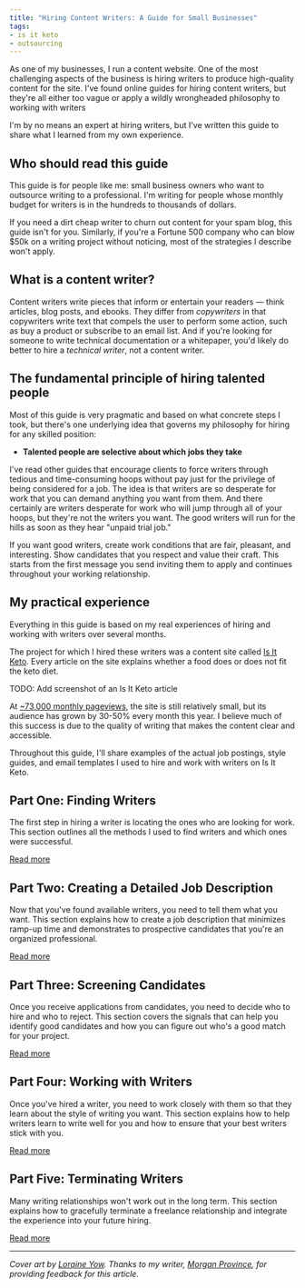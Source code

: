 ```yaml
---
title: "Hiring Content Writers: A Guide for Small Businesses"
tags:
- is it keto
- outsourcing
---
```


As one of my businesses, I run a content website. One of the most challenging aspects of the business is hiring writers to produce high-quality content for the site. I've found online guides for hiring content writers, but they're all either too vague or apply a wildly wrongheaded philosophy to working with writers

I'm by no means an expert at hiring writers, but I've written this guide to share what I learned from my own experience.

## Who should read this guide

This guide is for people like me: small business owners who want to outsource writing to a professional. I'm writing for people whose monthly budget for writers is in the hundreds to thousands of dollars.

If you need a dirt cheap writer to churn out content for your spam blog, this guide isn't for you. Similarly, if you're a Fortune 500 company who can blow $50k on a writing project without noticing, most of the strategies I describe won't apply.

## What is a content writer?

Content writers write pieces that inform or entertain your readers &mdash; think articles, blog posts, and ebooks. They differ from *copywriters* in that copywriters write text that compels the user to perform some action, such as buy a product or subscribe to an email list. And if you're looking for someone to write technical documentation or a whitepaper, you'd likely do better to hire a *technical writer*, not a content writer.

## The fundamental principle of hiring talented people

Most of this guide is very pragmatic and based on what concrete steps I took, but there's one underlying idea that governs my philosophy for hiring for any skilled position:

* **Talented people are selective about which jobs they take**

I've read other guides that encourage clients to force writers through tedious and time-consuming hoops without pay just for the privilege of being considered for a job. The idea is that writers are so desperate for work that you can demand anything you want from them. And there certainly are writers desperate for work who will jump through all of your hoops, but they're not the writers you want. The good writers will run for the hills as soon as they hear "unpaid trial job."

If you want good writers, create work conditions that are fair, pleasant, and interesting. Show candidates that you respect and value their craft. This starts from the first message you send inviting them to apply and continues throughout your working relationship.

## My practical experience

Everything in this guide is based on my real experiences of hiring and working with writers over several months.

The project for which I hired these writers was a content site called [Is It Keto](https://isitketo.org). Every article on the site explains whether a food does or does not fit the keto diet.

TODO: Add screenshot of an Is It Keto article

At [~73,000 monthly pageviews](/retrospectives/2019/09/#stats), the site is still relatively small, but its audience has grown by 30-50% every month this year. I believe much of this success is due to the quality of writing that makes the content clear and accessible.

Throughout this guide, I'll share examples of the actual job postings, style guides, and email templates I used to hire and work with writers on Is It Keto.

## Part One: Finding Writers

The first step in hiring a writer is locating the ones who are looking for work. This section outlines all the methods I used to find writers and which ones were successful.

[Read more](/hiring-content-writers/1-finding-writers/)

## Part Two: Creating a Detailed Job Description

Now that you've found available writers, you need to tell them what you want. This section explains how to create a job description that minimizes ramp-up time and demonstrates to prospective candidates that you're an organized professional.

[Read more](/hiring-content-writers/2-creating-a-job-description/)

## Part Three: Screening Candidates

Once you receive applications from candidates, you need to decide who to hire and who to reject. This section covers the signals that can help you identify good candidates and how you can figure out who's a good match for your project.

[Read more](/hiring-content-writers/3-screening-candidates/)

## Part Four: Working with Writers

Once you've hired a writer, you need to work closely with them so that they learn about the style of writing you want. This section explains how to help writers learn to write well for you and how to ensure that your best writers stick with you.

[Read more](/hiring-content-writers/4-working-with-writers/)

## Part Five: Terminating Writers

Many writing relationships won't work out in the long term. This section explains how to gracefully terminate a freelance relationship and integrate the experience into your future hiring.

[Read more](/hiring-content-writers/5-terminating-writers/)

---

*Cover art by [Loraine Yow](https://www.linkedin.com/in/lolo-ology/). Thanks to my writer, [Morgan Province](https://www.morganprovince.com/), for providing feedback for this article.*